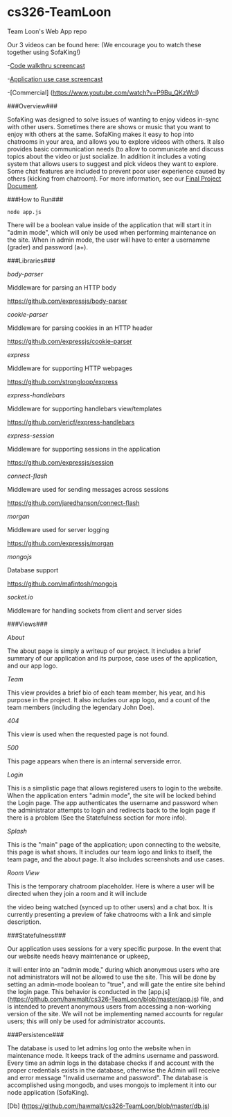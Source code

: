 # cs326-TeamLoon
Team Loon's Web App repo

Our 3 videos can be found here:
(We encourage you to watch these together using SofaKing!)

-[Code walkthru screencast](https://www.youtube.com/watch?v=VU16cLr1kQM)

-[Application use case screencast](https://www.youtube.com/watch?v=wRFx6xjWZRA)

-[Commercial] (https://www.youtube.com/watch?v=P9Bu_QKzWcI)

###Overview###

 SofaKing was designed to solve issues of wanting to enjoy videos in-sync with other users. Sometimes there are shows or music that you want
 to enjoy with others at the same. SofaKing makes it easy to hop into chatrooms in your area, and allows you to explore videos with others.
 It also provides basic communication needs (to allow to communicate and discuss topics about the video or just socialize. In
 addition it includes a voting system that allows users to suggest and pick videos they want to explore. Some chat features are included to
 prevent poor user experience caused by others (kicking from chatroom). For more information, see our
 [Final Project Document](https://docs.google.com/document/d/10Ry11kDxrAS6hF58ACVqZ_flG4xd5b_fdzNJwG2IOEs/edit?usp=sharing).


###How to Run###

 ```
 node app.js
 ```

 There will be a boolean value inside of the application that will start it in "admin mode", which will only be used when performing maintenance
 on the site. When in admin mode, the user will have to enter a usernamme (grader) and password (a+).

###Libraries###

 *body-parser*

 Middleware for parsing an HTTP body

 https://github.com/expressjs/body-parser

 *cookie-parser*

 Middleware for parsing cookies in an HTTP header

 https://github.com/expressjs/cookie-parser

 *express*

 Middleware for supporting HTTP webpages

 https://github.com/strongloop/express

 *express-handlebars*

 Middleware for supporting handlebars view/templates

 https://github.com/ericf/express-handlebars

 *express-session*

 Middleware for supporting sessions in the application

 https://github.com/expressjs/session

 *connect-flash*

 Middleware used for sending messages across sessions

 https://github.com/jaredhanson/connect-flash

 *morgan*

 Middleware used for server logging

 https://github.com/expressjs/morgan

 *mongojs*

 Database support

 https://github.com/mafintosh/mongojs

*socket.io*

Middleware for handling sockets from client and server sides

###Views###

 *About*

 The about page is simply a writeup of our project. It includes a brief summary of our application
 and its purpose, case uses of the application, and our app logo.

 *Team*

 This view provides a brief bio of each team member, his year, and his purpose in the project. It
 also includes our app logo, and a count of the team members (including the legendary John Doe).

 *404*

 This view is used when the requested page is not found.

 *500*

 This page appears when there is an internal serverside error.

 *Login*

 This is a simplistic page that allows registered users to login to the website. When the application enters "admin mode",
 the site will be locked behind the Login page. The app authenticates the username and password when the administrator
 attempts to login and redirects back to the login page if there is a problem (See the Statefulness section for more
 info).

 *Splash*

 This is the "main" page of the application; upon connecting to the website, this page is what shows. It includes our team
 logo and links to itself, the team page, and the about page. It also includes screenshots and use cases.

 *Room View*

 This is the temporary chatroom placeholder. Here is where a user will be directed when they join a room and it will include

 the video being watched (synced up to other users) and a chat box. It is currently presenting
 a preview of fake chatrooms with a link and simple description.


###Statefulness###

 Our application uses sessions for a very specific purpose. In the event that our website needs heavy maintenance or upkeep,

 it will enter into an "admin mode," during which anonymous users who are not administrators will not be allowed to use the site. This will
 be done by setting an admin-mode boolean to "true", and will gate the entire site behind the login page. This behavior is conducted
 in the [app.js] (https://github.com/hawmalt/cs326-TeamLoon/blob/master/app.js) file, and is intended to prevent anonymous users from
 accessing a non-working version of the site. We will not be implementing named accounts for regular users; this will only be used for
 administrator accounts.


###Persistence###

 The database is used to let admins log onto the website when in maintenance mode. It keeps track of the admins username and password. Every time an admin logs in the database checks if and account with the proper credentials exists in the database, otherwise the Admin will receive and error message "Invalid username and password". The database is accomplished using mongodb, and uses mongojs to implement it into our node application (SofaKing).


[Db] (https://github.com/hawmalt/cs326-TeamLoon/blob/master/db.js)
